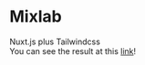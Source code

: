 # Mixlab

Nuxt.js plus Tailwindcss  
You can see the result at this [link](https://andrewmaksimchuk.github.io/mixlab/)!
